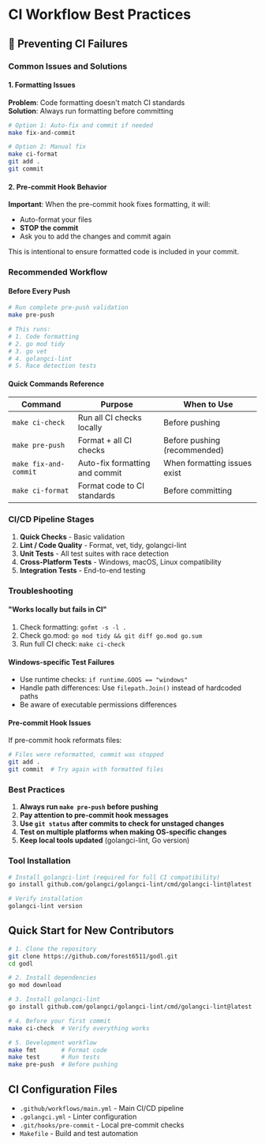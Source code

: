 # CI Workflow Best Practices

## 🚨 Preventing CI Failures

### Common Issues and Solutions

#### 1. Formatting Issues
**Problem**: Code formatting doesn't match CI standards  
**Solution**: Always run formatting before committing

```bash
# Option 1: Auto-fix and commit if needed
make fix-and-commit

# Option 2: Manual fix
make ci-format
git add .
git commit
```

#### 2. Pre-commit Hook Behavior
**Important**: When the pre-commit hook fixes formatting, it will:
- Auto-format your files
- **STOP the commit** 
- Ask you to add the changes and commit again

This is intentional to ensure formatted code is included in your commit.

### Recommended Workflow

#### Before Every Push
```bash
# Run complete pre-push validation
make pre-push

# This runs:
# 1. Code formatting
# 2. go mod tidy
# 3. go vet
# 4. golangci-lint
# 5. Race detection tests
```

#### Quick Commands Reference

| Command | Purpose | When to Use |
|---------|---------|-------------|
| `make ci-check` | Run all CI checks locally | Before pushing |
| `make pre-push` | Format + all CI checks | Before pushing (recommended) |
| `make fix-and-commit` | Auto-fix formatting and commit | When formatting issues exist |
| `make ci-format` | Format code to CI standards | Before committing |

### CI/CD Pipeline Stages

1. **Quick Checks** - Basic validation
2. **Lint / Code Quality** - Format, vet, tidy, golangci-lint
3. **Unit Tests** - All test suites with race detection
4. **Cross-Platform Tests** - Windows, macOS, Linux compatibility
5. **Integration Tests** - End-to-end testing

### Troubleshooting

#### "Works locally but fails in CI"
1. Check formatting: `gofmt -s -l .`
2. Check go.mod: `go mod tidy && git diff go.mod go.sum`
3. Run full CI check: `make ci-check`

#### Windows-specific Test Failures
- Use runtime checks: `if runtime.GOOS == "windows"`
- Handle path differences: Use `filepath.Join()` instead of hardcoded paths
- Be aware of executable permissions differences

#### Pre-commit Hook Issues
If pre-commit hook reformats files:
```bash
# Files were reformatted, commit was stopped
git add .
git commit  # Try again with formatted files
```

### Best Practices

1. **Always run `make pre-push` before pushing**
2. **Pay attention to pre-commit hook messages**
3. **Use `git status` after commits to check for unstaged changes**
4. **Test on multiple platforms when making OS-specific changes**
5. **Keep local tools updated** (golangci-lint, Go version)

### Tool Installation

```bash
# Install golangci-lint (required for full CI compatibility)
go install github.com/golangci/golangci-lint/cmd/golangci-lint@latest

# Verify installation
golangci-lint version
```

## Quick Start for New Contributors

```bash
# 1. Clone the repository
git clone https://github.com/forest6511/godl.git
cd godl

# 2. Install dependencies
go mod download

# 3. Install golangci-lint
go install github.com/golangci/golangci-lint/cmd/golangci-lint@latest

# 4. Before your first commit
make ci-check  # Verify everything works

# 5. Development workflow
make fmt       # Format code
make test      # Run tests
make pre-push  # Before pushing
```

## CI Configuration Files

- `.github/workflows/main.yml` - Main CI/CD pipeline
- `.golangci.yml` - Linter configuration
- `.git/hooks/pre-commit` - Local pre-commit checks
- `Makefile` - Build and test automation